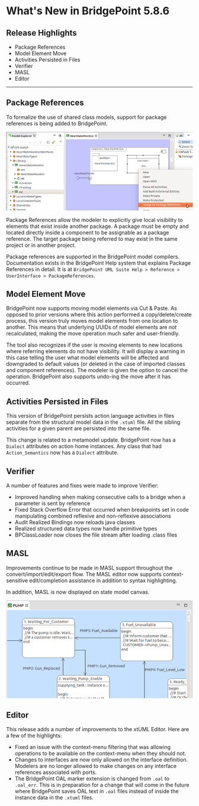 What's New in BridgePoint 5.8.6
========================

Release Highlights
-------
* Package References
* Model Element Move
* Activities Persisted in Files
* Verifier
* MASL
* Editor

-------------------------------------------------------------------------------

Package References
------
To formalize the use of shared class models, support for package references is
being added to BridgePoint.  

![Assign Package Reference Menu](assign_pkgref.png)
  
Package References allow the modeler to explicitly give local visibility to
elements that exist inside another package.  A package must be empty and located
directly inside a component to be assignable as a package reference.  The target
package being referred to may exist in the same project or in another project.  
  
Package references are supported in the BridgePoint model compilers.  Documentation
exists in the BridgePoint Help system that explains Package References in detail. 
It is at ```BridgePoint UML Suite Help > Reference > UserInterface > PackageReferences```.  


Model Element Move
------    
BridgePoint now supports moving model elements via Cut & Paste.  As opposed to 
prior versions where this action performed a copy/delete/create process, this
version truly moves model elements from one location to another.  This means that
underlying UUIDs of model elements are _not_ recalculated, making the move operation
much safer and user-friendly.  

The tool also recognizes if the user is moving elements to new locations where 
referring elements do not have visibility.  It will display a warning in this case
telling the user what model elements will be affected and downgraded to default
values (or deleted in the case of imported classes and component references).  The 
modeler is given the option to cancel the operation.  BridgePoint
also supports undo-ing the move after it has occurred.  

Activities Persisted in Files
------    
This version of BridgePoint persists action language activities in files separate
from the structural model data in the ```.xtuml``` file.  All the sibling activities 
for a given parent are persisted into the same file.   
  
This change is related to a metamodel update.  BridgePoint now has a ```Dialect```
attributes on action home instances.  Any class that had ```Action_Semantics``` now
has a ```Dialect``` attribute.   

Verifier
------
A number of features and fixes were made to improve Verifier:
* Improved handling when making consecutive calls to a bridge when a parameter is sent by reference
* Fixed Stack Overflow Error that occurred when breakpoints set in code manipulating combined reflexive and non-reflexive associations
* Audit Realized Bindings now reloads java classes
* Realized structured data types now handle primitive types
* BPClassLoader now closes the file stream after loading .class files

MASL
------
Improvements continue to be made in MASL support throughout the 
convert/import/edit/export flow. The MASL editor now supports context-sensitive 
edit/completion assistance in addition to syntax highlighting.  
  
In addition, MASL is now displayed on state model canvas.  

![MASL in state actions](masl_in_states.png)


Editor
------
This release adds a number of improvements to the xtUML Editor.  Here are a few 
of the highlights:  
* Fixed an issue with the context-menu filtering that was allowing operations to
be available on the context-menu when they should not.
* Changes to interfaces are now only allowed on the interface definition.  Modelers
are no longer allowed to make changes on any interface references associated with ports.
* The BridgePoint OAL marker extension is changed from ```.oal``` to ```.oal_err```.  This
is in preparation for a change that will come in the future where BridgePoint saves OAL
text in ```.oal``` files instead of inside the instance data in the ```.xtuml``` files.
    
